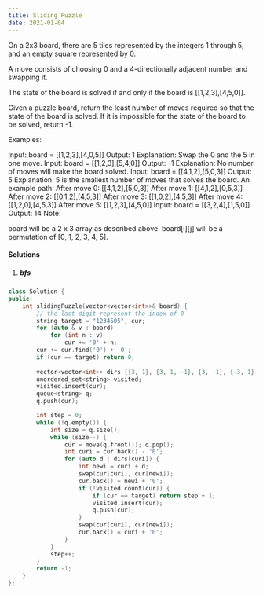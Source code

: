 ```yaml
---
title: Sliding Puzzle
date: 2021-01-04
---
```

On a 2x3 board, there are 5 tiles represented by the integers 1 through 5, and an empty square represented by 0.

A move consists of choosing 0 and a 4-directionally adjacent number and swapping it.

The state of the board is solved if and only if the board is [[1,2,3],[4,5,0]].

Given a puzzle board, return the least number of moves required so that the state of the board is solved. If it is impossible for the state of the board to be solved, return -1.

Examples:

Input: board = [[1,2,3],[4,0,5]]
Output: 1
Explanation: Swap the 0 and the 5 in one move.
Input: board = [[1,2,3],[5,4,0]]
Output: -1
Explanation: No number of moves will make the board solved.
Input: board = [[4,1,2],[5,0,3]]
Output: 5
Explanation: 5 is the smallest number of moves that solves the board.
An example path:
After move 0: [[4,1,2],[5,0,3]]
After move 1: [[4,1,2],[0,5,3]]
After move 2: [[0,1,2],[4,5,3]]
After move 3: [[1,0,2],[4,5,3]]
After move 4: [[1,2,0],[4,5,3]]
After move 5: [[1,2,3],[4,5,0]]
Input: board = [[3,2,4],[1,5,0]]
Output: 14
Note:

board will be a 2 x 3 array as described above.
board[i][j] will be a permutation of [0, 1, 2, 3, 4, 5].

#### Solutions

1. ##### bfs

```cpp
class Solution {
public:
    int slidingPuzzle(vector<vector<int>>& board) {
        // the last digit represent the index of 0
        string target = "1234505", cur;
        for (auto & v : board)
            for (int n : v)
                cur += '0' + n;
        cur += cur.find('0') + '0';
        if (cur == target) return 0;
        
        vector<vector<int>> dirs {{3, 1}, {3, 1, -1}, {3, -1}, {-3, 1}, {-3, -1, 1}, {-3, -1}};
        unordered_set<string> visited;
        visited.insert(cur);
        queue<string> q;
        q.push(cur);

        int step = 0;
        while (!q.empty()) {
            int size = q.size();
            while (size--) {
                cur = move(q.front()); q.pop();
                int curi = cur.back() - '0';
                for (auto d : dirs[curi]) {
                    int newi = curi + d;
                    swap(cur[curi], cur[newi]);
                    cur.back() = newi + '0';
                    if (!visited.count(cur)) {
                        if (cur == target) return step + 1;
                        visited.insert(cur);
                        q.push(cur);
                    }
                    swap(cur[curi], cur[newi]);
                    cur.back() = curi + '0';
                }
            }
            step++;
        }
        return -1;
    }
};
```